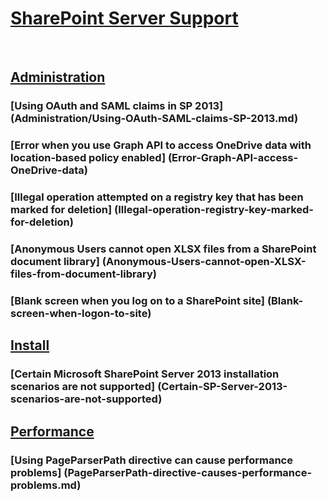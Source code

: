 # [SharePoint Server Support](index.md)
 

## [Administration](Administration/index.md)

### [Using OAuth and SAML claims in SP 2013] (Administration/Using-OAuth-SAML-claims-SP-2013.md)
### [Error when you use Graph API to access OneDrive data with location-based policy enabled] (Error-Graph-API-access-OneDrive-data)
### [Illegal operation attempted on a registry key that has been marked for deletion] (Illegal-operation-registry-key-marked-for-deletion)
### [Anonymous Users cannot open XLSX files from a SharePoint document library] (Anonymous-Users-cannot-open-XLSX-files-from-document-library)
### [Blank screen when you log on to a SharePoint site] (Blank-screen-when-logon-to-site)


## [Install](Install/index.md)
### [Certain Microsoft SharePoint Server 2013 installation scenarios are not supported] (Certain-SP-Server-2013-scenarios-are-not-supported)

## [Performance](Performance/index.md)
### [Using PageParserPath directive can cause performance problems] (PageParserPath-directive-causes-performance-problems.md)

